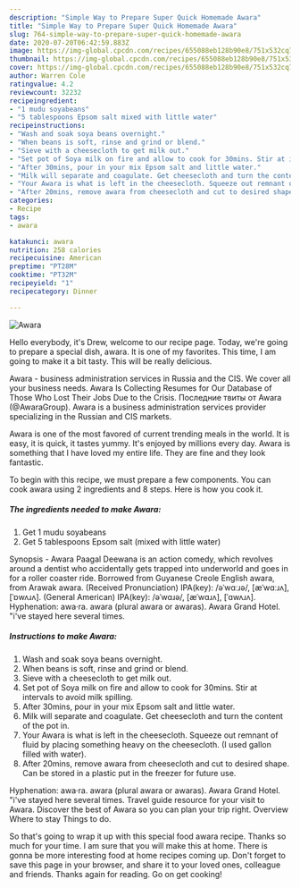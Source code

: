 ```yaml
---
description: "Simple Way to Prepare Super Quick Homemade Awara"
title: "Simple Way to Prepare Super Quick Homemade Awara"
slug: 764-simple-way-to-prepare-super-quick-homemade-awara
date: 2020-07-20T06:42:59.883Z
image: https://img-global.cpcdn.com/recipes/655088eb128b90e8/751x532cq70/awara-recipe-main-photo.jpg
thumbnail: https://img-global.cpcdn.com/recipes/655088eb128b90e8/751x532cq70/awara-recipe-main-photo.jpg
cover: https://img-global.cpcdn.com/recipes/655088eb128b90e8/751x532cq70/awara-recipe-main-photo.jpg
author: Warren Cole
ratingvalue: 4.2
reviewcount: 32232
recipeingredient:
- "1 mudu soyabeans"
- "5 tablespoons Epsom salt mixed with little water"
recipeinstructions:
- "Wash and soak soya beans overnight."
- "When beans is soft, rinse and grind or blend."
- "Sieve with a cheesecloth to get milk out."
- "Set pot of Soya milk on fire and allow to cook for 30mins. Stir at intervals to avoid milk spilling."
- "After 30mins, pour in your mix Epsom salt and little water."
- "Milk will separate and coagulate. Get cheesecloth and turn the content of the pot in."
- "Your Awara is what is left in the cheesecloth. Squeeze out remnant of fluid by placing something heavy on the cheesecloth. (I used gallon filled with water)."
- "After 20mins, remove awara from cheesecloth and cut to desired shape. Can be stored in a plastic put in the freezer for future use."
categories:
- Recipe
tags:
- awara

katakunci: awara 
nutrition: 258 calories
recipecuisine: American
preptime: "PT28M"
cooktime: "PT32M"
recipeyield: "1"
recipecategory: Dinner

---
```



![Awara](https://img-global.cpcdn.com/recipes/655088eb128b90e8/751x532cq70/awara-recipe-main-photo.jpg)

Hello everybody, it's Drew, welcome to our recipe page. Today, we're going to prepare a special dish, awara. It is one of my favorites. This time, I am going to make it a bit tasty. This will be really delicious.

Awara - business administration services in Russia and the CIS. We cover all your business needs. Awara Is Collecting Resumes for Our Database of Those Who Lost Their Jobs Due to the Crisis. Последние твиты от Awara (@AwaraGroup). Awara is a business administration services provider specializing in the Russian and CIS markets.

Awara is one of the most favored of current trending meals in the world. It is easy, it is quick, it tastes yummy. It's enjoyed by millions every day. Awara is something that I have loved my entire life. They are fine and they look fantastic.


To begin with this recipe, we must prepare a few components. You can cook awara using 2 ingredients and 8 steps. Here is how you cook it.

<!--inarticleads1-->

##### The ingredients needed to make Awara:

1. Get 1 mudu soyabeans
1. Get 5 tablespoons Epsom salt (mixed with little water)


Synopsis - Awara Paagal Deewana is an action comedy, which revolves around a dentist who accidentally gets trapped into underworld and goes in for a roller coaster ride. Borrowed from Guyanese Creole English awara, from Arawak awara. (Received Pronunciation) IPA(key): /əˈwɑːɹə/, [æˈwɑːɹʌ], [ˈɒwʌɹʌ]. (General American) IPA(key): /əˈwɑɹə/, [æˈwɑɹʌ], [ˈɑwʌɹʌ]. Hyphenation: awa‧ra. awara (plural awara or awaras). Awara Grand Hotel. &#34;i&#39;ve stayed here several times. 

<!--inarticleads2-->

##### Instructions to make Awara:

1. Wash and soak soya beans overnight.
1. When beans is soft, rinse and grind or blend.
1. Sieve with a cheesecloth to get milk out.
1. Set pot of Soya milk on fire and allow to cook for 30mins. Stir at intervals to avoid milk spilling.
1. After 30mins, pour in your mix Epsom salt and little water.
1. Milk will separate and coagulate. Get cheesecloth and turn the content of the pot in.
1. Your Awara is what is left in the cheesecloth. Squeeze out remnant of fluid by placing something heavy on the cheesecloth. (I used gallon filled with water).
1. After 20mins, remove awara from cheesecloth and cut to desired shape. Can be stored in a plastic put in the freezer for future use.


Hyphenation: awa‧ra. awara (plural awara or awaras). Awara Grand Hotel. &#34;i&#39;ve stayed here several times. Travel guide resource for your visit to Awara. Discover the best of Awara so you can plan your trip right. Overview Where to stay Things to do. 

So that's going to wrap it up with this special food awara recipe. Thanks so much for your time. I am sure that you will make this at home. There is gonna be more interesting food at home recipes coming up. Don't forget to save this page in your browser, and share it to your loved ones, colleague and friends. Thanks again for reading. Go on get cooking!
